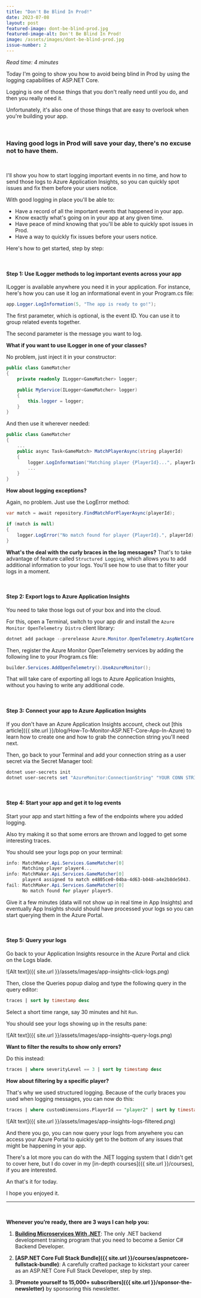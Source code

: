 ```yaml
---
title: "Don't Be Blind In Prod!"
date: 2023-07-08
layout: post
featured-image: dont-be-blind-prod.jpg
featured-image-alt: Don't Be Blind In Prod!
image: /assets/images/dont-be-blind-prod.jpg
issue-number: 2
---
```


*Read time: 4 minutes*

Today I'm going to show you how to avoid being blind in Prod by using the logging capabilities of ASP.NET Core. 

Logging is one of those things that you don't really need until you do, and then you really need it. 

Unfortunately, it's also one of those things that are easy to overlook when you're building your app. 

<br/>

### **Having good logs in Prod will save your day, there's no excuse not to have them.**

<br/>

I'll show you how to start logging important events in no time, and how to send those logs to Azure Application Insights, so you can
quickly spot issues and fix them before your users notice.

With good logging in place you'll be able to:

* Have a record of all the important events that happened in your app.
* Know exactly what's going on in your app at any given time.
* Have peace of mind knowing that you'll be able to quickly spot issues in Prod.
* Have a way to quickly fix issues before your users notice.

Here's how to get started, step by step:

<br/>

#### **Step 1: Use ILogger methods to log important events across your app**
ILogger is available anywhere you need it in your application. For instance, here's how you can use it log an informational event in your Program.cs file:

```csharp
app.Logger.LogInformation(5, "The app is ready to go!");
```

The first parameter, which is optional, is the event ID. You can use it to group related events together. 

The second parameter is the message you want to log. 

**What if you want to use ILogger in one of your classes?** 

No problem, just inject it in your constructor:

```csharp
public class GameMatcher
{
    private readonly ILogger<GameMatcher> logger;

    public MyService(ILogger<GameMatcher> logger)
    {
        this.logger = logger;
    }
}
```

And then use it wherever needed:

```csharp
public class GameMatcher
{
    ...    
    public async Task<GameMatch> MatchPlayerAsync(string playerId)
    {
        logger.LogInformation("Matching player {PlayerId}...", playerId);
        ...
    }
}
```

**How about logging exceptions?** 

Again, no problem. Just use the LogError method:

```csharp
var match = await repository.FindMatchForPlayerAsync(playerId);

if (match is null)
{
    logger.LogError("No match found for player {PlayerId}.", playerId);
}
```

**What's the deal with the curly braces in the log messages?**
That's to take advantage of feature called `Structured Logging`, which allows you to add additional information to your logs. You'll see how to use that to filter your logs in a moment.

<br/>

#### **Step 2: Export logs to Azure Application Insights**
You need to take those logs out of your box and into the cloud. 

For this, open a Terminal, switch to your app dir and install the `Azure Monitor OpenTelemetry Distro` client library:

```powershell
dotnet add package --prerelease Azure.Monitor.OpenTelemetry.AspNetCore
```

Then, register the Azure Monitor OpenTelemetry services by adding the following line to your Program.cs file:

```csharp
builder.Services.AddOpenTelemetry().UseAzureMonitor();
```

That will take care of exporting all logs to Azure Application Insights, without you having to write any additional code.

<br/>

#### **Step 3: Connect your app to Azure Application Insights**
If you don't have an Azure Application Insights account, check out [this article]({{ site.url }}/blog/How-To-Monitor-ASP.NET-Core-App-In-Azure) to learn how to create one and how to grab the connection string you'll need next.

Then, go back to your Terminal and add your connection string as a user secret via the Secret Manager tool:

```powershell
dotnet user-secrets init
dotnet user-secrets set "AzureMonitor:ConnectionString" "YOUR CONN STRING HERE"
```

<br/>

#### **Step 4: Start your app and get it to log events**
Start your app and start hitting a few of the endpoints where you added logging.

Also try making it so that some errors are thrown and logged to get some interesting traces.

You should see your logs pop on your terminal:

```powershell
info: MatchMaker.Api.Services.GameMatcher[0]
      Matching player player4...
info: MatchMaker.Api.Services.GameMatcher[0]
      player4 assigned to match e4805ce0-04ba-4d63-b048-a4e2b8de5043.
fail: MatchMaker.Api.Services.GameMatcher[0]
      No match found for player player5.
```

Give it a few minutes (data will not show up in real time in App Insights) and eventually App Insights should should have processed your logs so you can start querying them in the Azure Portal.

<br/>

#### **Step 5: Query your logs**
Go back to your Application Insights resource in the Azure Portal and click on the Logs blade.

![Alt text]({{ site.url }}/assets/images/app-insights-click-logs.png)

Then, close the Queries popup dialog and type the following query in the query editor:

```sql
traces | sort by timestamp desc
```

Select a short time range, say 30 minutes and hit `Run`. 

You should see your logs showing up in the results pane:

![Alt text]({{ site.url }}/assets/images/app-insights-query-logs.png)

**Want to filter the results to show only errors?** 

Do this instead:

```sql
traces | where severityLevel == 3 | sort by timestamp desc
```

**How about filtering by a specific player?** 

That's why we used structured logging. Because of the curly braces you used when logging messages, you can now do this:

```sql
traces | where customDimensions.PlayerId == "player2" | sort by timestamp desc
```

![Alt text]({{ site.url }}/assets/images/app-insights-logs-filtered.png)

And there you go, you can now query your logs from anywhere you can access your Azure Portal to quickly get to the bottom of any issues that might be happening in your app.

There's a lot more you can do with the .NET logging system that I didn't get to cover here, but I do cover in my [in-depth courses]({{ site.url }}/courses), if you are interested.

An that's it for today.

I hope you enjoyed it.

---

<br/>

**Whenever you’re ready, there are 3 ways I can help you:**

1. **[​Building Microservices With .NET](https://dotnetmicroservices.com)**:​ The only .NET backend development training program that you need to become a Senior C# Backend Developer.

2. **[ASP.NET Core Full Stack Bundle]({{ site.url }}/courses/aspnetcore-fullstack-bundle)**: A carefully crafted package to kickstart your career as an ASP.NET Core Full Stack Developer, step by step.

2. **[Promote yourself to 15,000+ subscribers]({{ site.url }}/sponsor-the-newsletter)** by sponsoring this newsletter.